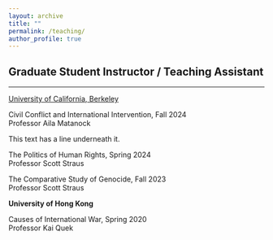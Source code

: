 ```yaml
---
layout: archive
title: ""
permalink: /teaching/
author_profile: true
---
```

## Graduate Student Instructor / Teaching Assistant
---

<u> University of California, Berkeley </u>

Civil Conflict and International Intervention, Fall 2024 <br> Professor Aila Matanock

<p class="under">This text has a line underneath it.</p>

The Politics of Human Rights, Spring 2024 <br> Professor Scott Straus

The Comparative Study of Genocide, Fall 2023 <br> Professor Scott Straus

**University of Hong Kong**

Causes of International War, Spring 2020 <br> Professor Kai Quek
